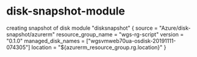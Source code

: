 # disk-snapshot-module
creating snapshot of disk
module "disksnapshot" {
  source               = "Azure/disk-snapshot/azurerm"
  resource_group_name  = "wgs-rg-script"
  version              = "0.1.0"
  managed_disk_names   = ["wgsvmweb70ua-osdisk-20191111-074305"]
  location             = "${azurerm_resource_group.rg.location}"
}
